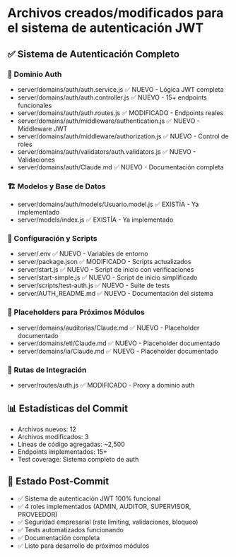# Archivos creados/modificados para el sistema de autenticación JWT

## ✅ Sistema de Autenticación Completo

### 🔐 Dominio Auth

- server/domains/auth/auth.service.js ✅ NUEVO - Lógica JWT completa
- server/domains/auth/auth.controller.js ✅ NUEVO - 15+ endpoints funcionales
- server/domains/auth/auth.routes.js ✅ MODIFICADO - Endpoints reales
- server/domains/auth/middleware/authentication.js ✅ NUEVO - Middleware JWT
- server/domains/auth/middleware/authorization.js ✅ NUEVO - Control de roles
- server/domains/auth/validators/auth.validators.js ✅ NUEVO - Validaciones
- server/domains/auth/Claude.md ✅ NUEVO - Documentación completa

### 🏗️ Modelos y Base de Datos

- server/domains/auth/models/Usuario.model.js ✅ EXISTÍA - Ya implementado
- server/models/index.js ✅ EXISTÍA - Ya implementado

### 🔧 Configuración y Scripts

- server/.env ✅ NUEVO - Variables de entorno
- server/package.json ✅ MODIFICADO - Scripts actualizados
- server/start.js ✅ NUEVO - Script de inicio con verificaciones
- server/start-simple.js ✅ NUEVO - Script de inicio simplificado
- server/scripts/test-auth.js ✅ NUEVO - Suite de tests
- server/AUTH_README.md ✅ NUEVO - Documentación del sistema

### 📁 Placeholders para Próximos Módulos

- server/domains/auditorias/Claude.md ✅ NUEVO - Placeholder documentado
- server/domains/etl/Claude.md ✅ NUEVO - Placeholder documentado
- server/domains/ia/Claude.md ✅ NUEVO - Placeholder documentado

### 🔄 Rutas de Integración

- server/routes/auth.js ✅ MODIFICADO - Proxy a dominio auth

## 📊 Estadísticas del Commit

- Archivos nuevos: 12
- Archivos modificados: 3
- Líneas de código agregadas: ~2,500
- Endpoints implementados: 15+
- Test coverage: Sistema completo de auth

## 🎯 Estado Post-Commit

- ✅ Sistema de autenticación JWT 100% funcional
- ✅ 4 roles implementados (ADMIN, AUDITOR, SUPERVISOR, PROVEEDOR)
- ✅ Seguridad empresarial (rate limiting, validaciones, bloqueo)
- ✅ Tests automatizados funcionando
- ✅ Documentación completa
- ✅ Listo para desarrollo de próximos módulos
